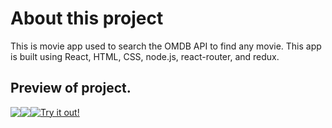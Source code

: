 <h1>About this project</h1>
This is movie app used to search the OMDB API to find any movie. This app is built using React, HTML, CSS, node.js, react-router, and redux.

<h2>Preview of project.</h2>
<div>
<img style=" float:left; display:inline" src='http://i65.tinypic.com/289am47.png'> 
<img style=" float:left; display:inline" src='http://i68.tinypic.com/xn8eaf.png'> 
<img style=" float:left; display:inline" src='http://i67.tinypic.com/30hx89e.png'>
</div>



<a href='https://as-movie-finder.herokuapp.com/#/'>Try it out!</a>